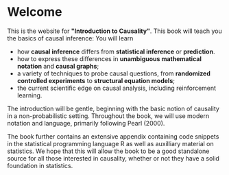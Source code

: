 # Welcome

This is the website for **"Introduction to Causality"**. This book will teach you the basics of causal inference: You will learn
* how **causal inference** differs from **statistical inference** or **prediction**.
* how to express these differences in **unambiguous mathematical notation** and **causal graphs**;
* a variety of techniques to probe causal questions, from **randomized controlled experiments** to **structural equation models**;
* the current scientific edge on causal analysis, including reinforcement learning.

The introduction will be gentle, beginning with the basic notion of causality in a non-probabilistic setting. Throughout the book, we will use modern notation and language, primarily following Pearl (2000).

The book further contains an extensive appendix containing code snippets in the statistical programming language R as well as auxilliary material on statistics. We hope that this will allow the book to be a good standalone source for all those interested in causality, whether or not they have a solid foundation in statistics. 
